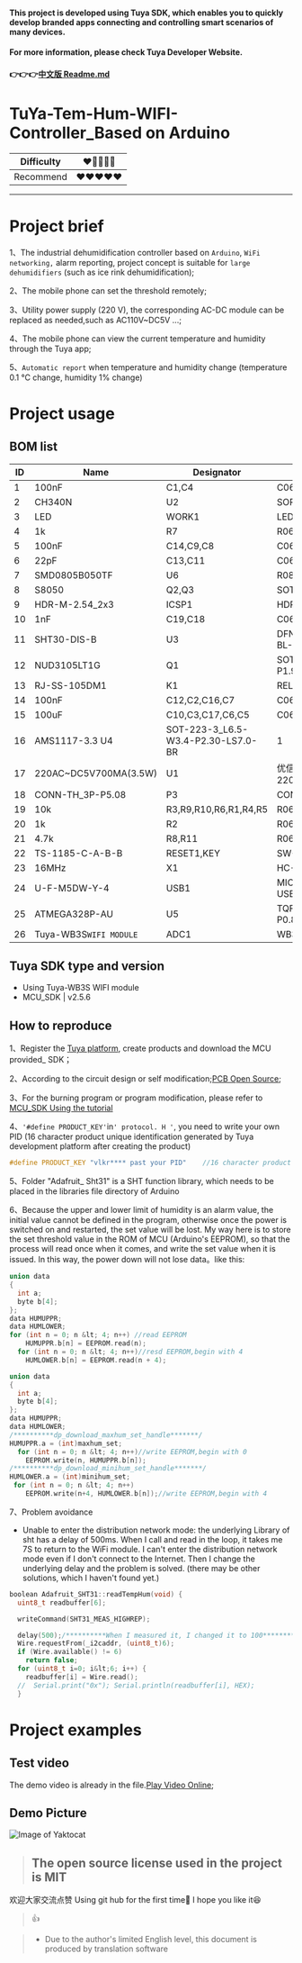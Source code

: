 #### This project is developed using Tuya SDK, which enables you to quickly develop branded apps connecting and controlling smart scenarios of many devices.
#### For more information, please check Tuya Developer Website.
#### :point_right::point_right::point_right:[中文版 Readme.md](https://github.com/Red-mt/TuYa-Tem-Hum-WIFI-Controller/blob/main/README-zh.md)
# TuYa-Tem-Hum-WIFI-Controller_Based on Arduino
Difficulty | :heart::white_heart::white_heart::white_heart::white_heart:
-----------|-----------
 Recommend | :heart::heart::heart::heart::heart:
 ---------------
# Project brief
1、The industrial dehumidification controller based on `Arduino`, `WiFi networking,` alarm reporting, project concept is suitable for `large dehumidifiers` (such as ice rink dehumidification);

2、The mobile phone can set the threshold remotely;

3、Utility power supply (220 V), the corresponding AC-DC module can be replaced as needed,such as AC110V~DC5V  ...;

4、The mobile phone can view the current temperature and humidity through the Tuya app;

5、`Automatic report` when temperature and humidity change (temperature 0.1 ℃ change, humidity 1% change)
# Project usage
## BOM list
 ID      |   Name   | Designator | Footprint|Quantity
 -----------| ---------| ---------- |-----------|--------
1|	100nF|	C1,C4	|C0603	|2
2|	CH340N|	U2	|SOP8_150MIL_JX	|1
3|	LED|	WORK1	|LED0603_RED|	1
4	|1k	|R7	|R0603|	1
5	|100nF|	C14,C9,C8	|C0603|	3
6	|22pF	|C13,C11	|C0603|	2
7	|SMD0805B050TF|	U6	|R0805|	1
8	|S8050	|Q2,Q3	|SOT-23|	2
9	|HDR-M-2.54_2x3	|ICSP1	|HDR-M-2.54_2X3	|1
10	|1nF	|C19,C18	|C0603|	2
11	|SHT30-DIS-B	|U3|	DFN-8_L2.5-W2.5-P0.50-BL-EP|	1
12	|NUD3105LT1G|	Q1	|SOT-23-3_L2.9-W1.6-P1.90-LS2.8-BR|	1
13	|RJ-SS-105DM1	|K1|	RELAY-TH_RJ-SS-XXXXMX	|1
14|	100nF|	C12,C2,C16,C7	|C0603|	4
15	|100uF	|C10,C3,C17,C6,C5|	C0603|	5
16|	AMS1117-3.3	U4|	SOT-223-3_L6.5-W3.4-P2.30-LS7.0-BR|	1
17	|220AC~DC5V700MA(3.5W)|	U1	|优信电子220AC~DC5V700MA(3.5W)|	1
18	|CONN-TH_3P-P5.08	|P3 |	CONN-TH_3P-P5.08	|1
19|	10k|	R3,R9,R10,R6,R1,R4,R5	|R0603	|7
20	|1k	|R2	|R0603	|1
21	|4.7k|	R8,R11	|R0603|	2
22|	TS-1185-C-A-B-B	|RESET1,KEY|	SW-SMD_L4.0-W2.9-LS5.0|	2
23	|16MHz	|X1|	HC-49S_L11.4-W4.8|	1
24|	U-F-M5DW-Y-4|	USB1	|MICRO-USB-SMD_MICRO-USB-A12|	1
25	|ATMEGA328P-AU	|U5	|TQFP-32_L7.0-W7.0-P0.80-LS9.0-BL	|1
26|	Tuya-WB3S`WIFI MODULE`	|ADC1	|WB3S|	1


## Tuya SDK type and version
*  Using Tuya-WB3S WIFI module
*  MCU_SDK  | v2.5.6

## How to reproduce
1、Register the [Tuya platform](https://auth.tuya.com/), create products and download the MCU provided_ SDK；

2、According to the circuit design or self modification;[PCB Open Source](https://oshwhub.com/Red_mt/ming-ri-wu-xian-wen-shi-du-zhuan-gan-qi);

3、For the burning program or program modification, please refer to [MCU_SDK Using the tutorial](https://docs.tuya.com/zh/iot/device-development/access-mode-mcu/wifi-general-solution/software-reference-wifi/overview-of-migrating-tuyas-mcu-sdk?id=K9hhi0xr5vll9)

4、`'#define PRODUCT_KEY'`in`' protocol. H '`, you need to write your own PID (16 character product unique identification generated by Tuya development platform after creating the product)
```C
#define PRODUCT_KEY "vlkr**** past your PID"    //16 character product unique identification generated by Tuya development platform after creating the product

```
5、Folder "Adafruit_ Sht31" is a SHT function library, which needs to be placed in the libraries file directory of Arduino

6、Because the upper and lower limit of humidity is an alarm value, the initial value cannot be defined in the program, otherwise once the power is switched on and restarted, the set value will be lost. My way here is to store the set threshold value in the ROM of MCU (Arduino's EEPROM), so that the process will read once when it comes, and write the set value when it is issued. In this way, the power down will not lose data。like this:
```C
union data
{
  int a;
  byte b[4];
};
data HUMUPPR;
data HUMLOWER;
for (int n = 0; n &lt; 4; n++) //read EEPROM
    HUMUPPR.b[n] = EEPROM.read(n);
  for (int n = 0; n &lt; 4; n++)//resd EEPROM,begin with 4
    HUMLOWER.b[n] = EEPROM.read(n + 4);
```
```C
union data
{
  int a;
  byte b[4];
};
data HUMUPPR;
data HUMLOWER;
/**********dp_download_maxhum_set_handle*******/
HUMUPPR.a = (int)maxhum_set;
  for (int n = 0; n &lt; 4; n++)//write EEPROM,begin with 0
    EEPROM.write(n, HUMUPPR.b[n]);
/**********dp_download_minihum_set_handle*******/
HUMLOWER.a = (int)minihum_set;
 for (int n = 0; n &lt; 4; n++)
    EEPROM.write(n+4, HUMLOWER.b[n]);//write EEPROM,begin with 4
```

7、Problem avoidance
* Unable to enter the distribution network mode: the underlying Library of sht has a delay of 500ms. When I call and read in the loop, it takes me 7S to return to the WiFi module. I can't enter the distribution network mode even if I don't connect to the Internet. Then I change the underlying delay and the problem is solved. (there may be other solutions, which I haven't found yet.)

```C
boolean Adafruit_SHT31::readTempHum(void) {
  uint8_t readbuffer[6];

  writeCommand(SHT31_MEAS_HIGHREP);

  delay(500);/**********When I measured it, I changed it to 100*************/
  Wire.requestFrom(_i2caddr, (uint8_t)6);
  if (Wire.available() != 6) 
    return false;
  for (uint8_t i=0; i&lt;6; i++) {
    readbuffer[i] = Wire.read();
  //  Serial.print("0x"); Serial.println(readbuffer[i], HEX);
  }
```
# Project examples
## Test video
The demo video is already in the file.[Play Video Online](https://oshwhub.com/Red_mt/ming-ri-wu-xian-wen-shi-du-zhuan-gan-qi);
## Demo Picture
![Image of Yaktocat](https://image.lceda.cn/pullimage/iexv85bvTUkbJ16IA4y0KFnxqGfuu7jssvWeOsSe.jpeg)




>## The open source license used in the project is MIT
>



欢迎大家交流点赞
Using git hub for the first time:hugs: I hope you like it:satisfied:
>:thumbsup:


>* Due to the author's limited English level, this document is produced by translation software
